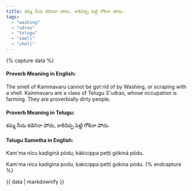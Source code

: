 ```yaml
---
title: కమ్మ నీచు కడిగినా పోదు, కాకిచిప్ప పెట్టి గోకినా పోదు.
tags:
  - "washing"
  - "udras"
  - "telugu"
  - "smell"
  - "shell"
---
```


{% capture data %}
#### Proverb Meaning in English:
The smell of Kammavaru cannot be got rid of by Washing, or scraping with a shell.
Kainmavaru are a class of Telugu S'udras, whose occupation is farming.
They are proverbially dirty people.

#### Proverb Meaning in Telugu:
కమ్మ నీచు కడిగినా పోదు, కాకిచిప్ప పెట్టి గోకినా పోదు.

#### Telugu Sametha in English:
Kam'ma nīcu kaḍiginā pōdu, kākicippa peṭṭi gōkinā pōdu.

Kam'ma nicu kadigina podu, kakicippa petti gokina podu.
{% endcapture %}

{{ data | markdownify }}

